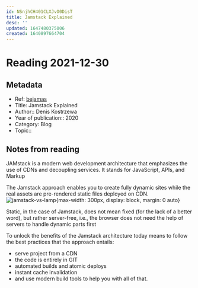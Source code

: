 ```yaml
---
id: NSnjhCH401CLXJvO0DisT
title: Jamstack Explained
desc: ''
updated: 1647480375006
created: 1640897664704
---
```

# Reading 2021-12-30

## Metadata

- Ref: [bejamas](https://bejamas.io/blog/jamstack/)
- Title: Jamstack Explained
- Author:: Denis Kostrzewa
- Year of publication:: 2020
- Category: Blog
- Topic::  

## Notes from reading

JAMstack is a modern web development architecture that emphasizes the use of CDNs and decoupling services. It stands for JavaScript, APIs, and Markup

The Jamstack approach enables you to create fully dynamic sites while the real assets are pre-rendered static files deployed on CDN. 
![jamstack-vs-lamp](https://bejamas.io/static/c2105eabd164dde25c5a0c7333e917b1/2851b/jamstack-workflow.png){max-width: 300px, display: block, margin: 0 auto}

Static, in the case of Jamstack, does not mean fixed (for the lack of a better word), but rather server-free, i.e., the browser does not need the help of servers to handle dynamic parts first

To unlock the benefits of the Jamstack architecture today means to follow the best practices that the approach entails:
- serve project from a CDN
- the code is entirely in GIT
- automated builds and atomic deploys
- instant cache invalidation
- and use modern build tools to help you with all of that.
